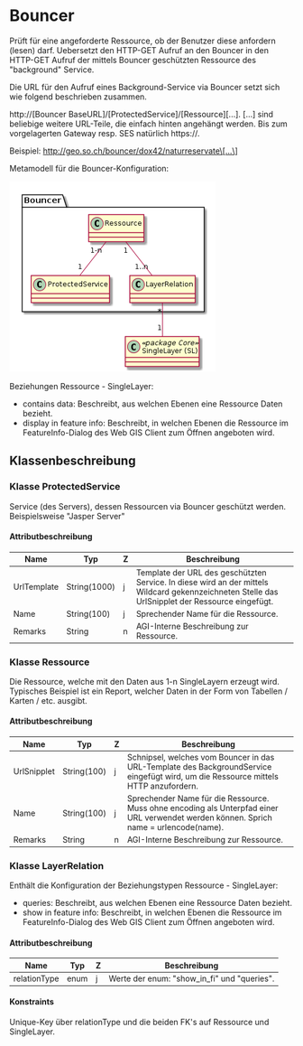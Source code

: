 # Bouncer

Prüft für eine angeforderte Ressource, ob der Benutzer diese anfordern (lesen) darf. Uebersetzt den HTTP-GET Aufruf
an den Bouncer in den HTTP-GET Aufruf der mittels Bouncer geschützten Ressource des "background" Service.

Die URL für den Aufruf eines Background-Service via Bouncer setzt sich wie folgend beschrieben zusammen.

http://\[Bouncer BaseURL\]/\[ProtectedService\]/\[Ressource\]\[...\]. \[...\] sind beliebige weitere URL-Teile, 
die einfach hinten angehängt werden. Bis zum vorgelagerten Gateway resp. SES natürlich https://.

Beispiel: http://geo.so.ch/bouncer/dox42/naturreservate\[...\] 

Metamodell für die Bouncer-Konfiguration:

![Bouncer](../puml_output/simi_bouncer.png)

Beziehungen Ressource - SingleLayer:
* contains data: Beschreibt, aus welchen Ebenen eine Ressource Daten bezieht.
* display in feature info: Beschreibt, in welchen Ebenen die Ressource im FeatureInfo-Dialog des Web GIS Client zum Öffnen angeboten wird.

## Klassenbeschreibung

### Klasse ProtectedService

Service (des Servers), dessen Ressourcen via Bouncer geschützt werden. Beispielsweise "Jasper Server"

#### Attributbeschreibung

|Name|Typ|Z|Beschreibung|
|---|---|---|---|
|UrlTemplate|String(1000)|j|Template der URL des geschützten Service. In diese wird an der mittels Wildcard gekennzeichneten Stelle das UrlSnipplet der Ressource eingefügt.|
|Name|String(100)|j|Sprechender Name für die Ressource.|
|Remarks|String|n|AGI-Interne Beschreibung zur Ressource.|

### Klasse Ressource

Die Ressource, welche mit den Daten aus 1-n SingleLayern erzeugt wird. Typisches Beispiel ist ein Report, welcher
Daten in der Form von Tabellen / Karten / etc. ausgibt.

#### Attributbeschreibung

|Name|Typ|Z|Beschreibung|
|---|---|---|---|
|UrlSnipplet|String(100)|j|Schnipsel, welches vom Bouncer in das URL-Template des BackgroundService eingefügt wird, um die Ressource mittels HTTP anzufordern.|
|Name|String(100)|j|Sprechender Name für die Ressource. Muss ohne encoding als Unterpfad einer URL verwendet werden können. Sprich name = urlencode(name).|
|Remarks|String|n|AGI-Interne Beschreibung zur Ressource.|

### Klasse LayerRelation

Enthält die Konfiguration der Beziehungstypen Ressource - SingleLayer:
* queries: Beschreibt, aus welchen Ebenen eine Ressource Daten bezieht.
* show in feature info: Beschreibt, in welchen Ebenen die Ressource im FeatureInfo-Dialog des Web GIS Client zum Öffnen angeboten wird.

#### Attributbeschreibung

|Name|Typ|Z|Beschreibung|
|---|---|---|---|
|relationType|enum|j|Werte der enum: "show_in_fi" und "queries".|

#### Konstraints

Unique-Key über relationType und die beiden FK's auf Ressource und SingleLayer.